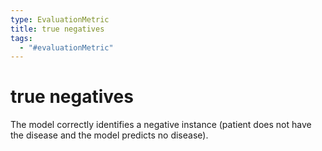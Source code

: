 ```yaml
---
type: EvaluationMetric
title: true negatives
tags:
  - "#evaluationMetric"
---
```


# true negatives

The model correctly identifies a negative instance (patient does not have the disease and the model predicts no disease).


